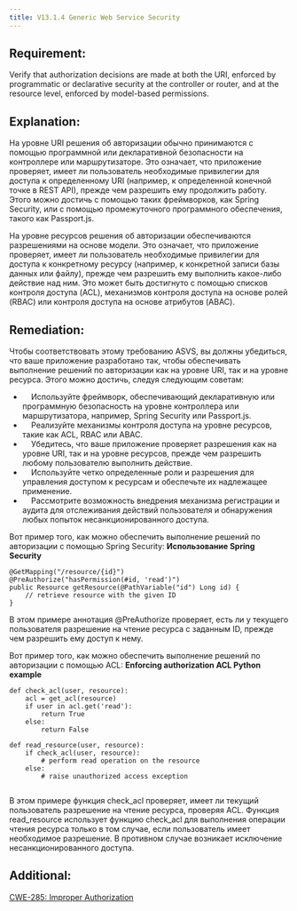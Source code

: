 ```yaml
---
title: V13.1.4 Generic Web Service Security
---
```




## Requirement:

Verify that authorization decisions are made at both the URI, enforced by programmatic or declarative security at the controller or router, and at the resource level, enforced by model-based permissions.

## Explanation:

На уровне URI решения об авторизации обычно принимаются с помощью программной или декларативной безопасности на контроллере или маршрутизаторе. Это означает, что приложение проверяет, имеет ли пользователь необходимые привилегии для доступа к определенному URI (например, к определенной конечной точке в REST API), прежде чем разрешить ему продолжить работу. Этого можно достичь с помощью таких фреймворков, как Spring Security, или с помощью промежуточного программного обеспечения, такого как Passport.js.

На уровне ресурсов решения об авторизации обеспечиваются разрешениями на основе модели. Это означает, что приложение проверяет, имеет ли пользователь необходимые привилегии для доступа к конкретному ресурсу (например, к конкретной записи базы данных или файлу), прежде чем разрешить ему выполнить какое-либо действие над ним. Это может быть достигнуто с помощью списков контроля доступа (ACL), механизмов контроля доступа на основе ролей (RBAC) или контроля доступа на основе атрибутов (ABAC).

## Remediation:

Чтобы соответствовать этому требованию ASVS, вы должны убедиться, что ваше приложение разработано так, чтобы обеспечивать выполнение решений по авторизации как на уровне URI, так и на уровне ресурса. Этого можно достичь, следуя следующим советам:

-     Используйте фреймворк, обеспечивающий декларативную или программную безопасность на уровне контроллера или маршрутизатора, например, Spring Security или Passport.js.
-     Реализуйте механизмы контроля доступа на уровне ресурсов, такие как ACL, RBAC или ABAC.
-     Убедитесь, что ваше приложение проверяет разрешения как на уровне URI, так и на уровне ресурсов, прежде чем разрешить любому пользователю выполнить действие.
-     Используйте четко определенные роли и разрешения для управления доступом к ресурсам и обеспечьте их надлежащее применение.
-     Рассмотрите возможность внедрения механизма регистрации и аудита для отслеживания действий пользователя и обнаружения любых попыток несанкционированного доступа.


Вот пример того, как можно обеспечить выполнение решений по авторизации с помощью Spring Security:
**Использование Spring Security**

```
@GetMapping("/resource/{id}")
@PreAuthorize("hasPermission(#id, 'read')")
public Resource getResource(@PathVariable("id") Long id) {
    // retrieve resource with the given ID
} 
```


В этом примере аннотация @PreAuthorize проверяет, есть ли у текущего пользователя разрешение на чтение ресурса с заданным ID, прежде чем разрешить ему доступ к нему.

Вот пример того, как можно обеспечить выполнение решений по авторизации с помощью ACL:
**Enforcing authorization ACL Python example**

```
def check_acl(user, resource):
    acl = get_acl(resource)
    if user in acl.get('read'):
        return True
    else:
        return False

def read_resource(user, resource):
    if check_acl(user, resource):
        # perform read operation on the resource
    else:
        # raise unauthorized access exception


```





В этом примере функция check_acl проверяет, имеет ли текущий пользователь разрешение на чтение ресурса, проверяя ACL. Функция read_resource использует функцию check_acl для выполнения операции чтения ресурса только в том случае, если пользователь имеет необходимое разрешение. В противном случае возникает исключение несанкционированного доступа.

## Additional:

[CWE-285: Improper Authorization](https://cwe.mitre.org/data/definitions/285.html)




